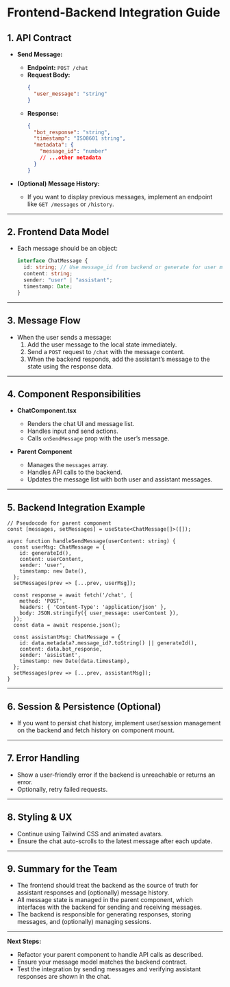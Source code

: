 # Frontend-Backend Integration Guide

## 1. API Contract

- **Send Message:**  
  - **Endpoint:** `POST /chat`
  - **Request Body:**
    ```json
    {
      "user_message": "string"
    }
    ```
  - **Response:**
    ```json
    {
      "bot_response": "string",
      "timestamp": "ISO8601 string",
      "metadata": {
        "message_id": "number"
        // ...other metadata
      }
    }
    ```

- **(Optional) Message History:**  
  - If you want to display previous messages, implement an endpoint like `GET /messages` or `/history`.

---

## 2. Frontend Data Model

- Each message should be an object:
  ```ts
  interface ChatMessage {
    id: string; // Use message_id from backend or generate for user messages
    content: string;
    sender: "user" | "assistant";
    timestamp: Date;
  }
  ```

---

## 3. Message Flow

- When the user sends a message:
  1. Add the user message to the local state immediately.
  2. Send a `POST` request to `/chat` with the message content.
  3. When the backend responds, add the assistant’s message to the state using the response data.

---

## 4. Component Responsibilities

- **ChatComponent.tsx**  
  - Renders the chat UI and message list.
  - Handles input and send actions.
  - Calls `onSendMessage` prop with the user’s message.

- **Parent Component**  
  - Manages the `messages` array.
  - Handles API calls to the backend.
  - Updates the message list with both user and assistant messages.

---

## 5. Backend Integration Example

```tsx
// Pseudocode for parent component
const [messages, setMessages] = useState<ChatMessage[]>([]);

async function handleSendMessage(userContent: string) {
  const userMsg: ChatMessage = {
    id: generateId(),
    content: userContent,
    sender: 'user',
    timestamp: new Date(),
  };
  setMessages(prev => [...prev, userMsg]);

  const response = await fetch('/chat', {
    method: 'POST',
    headers: { 'Content-Type': 'application/json' },
    body: JSON.stringify({ user_message: userContent }),
  });
  const data = await response.json();

  const assistantMsg: ChatMessage = {
    id: data.metadata?.message_id?.toString() || generateId(),
    content: data.bot_response,
    sender: 'assistant',
    timestamp: new Date(data.timestamp),
  };
  setMessages(prev => [...prev, assistantMsg]);
}
```

---

## 6. Session & Persistence (Optional)

- If you want to persist chat history, implement user/session management on the backend and fetch history on component mount.

---

## 7. Error Handling

- Show a user-friendly error if the backend is unreachable or returns an error.
- Optionally, retry failed requests.

---

## 8. Styling & UX

- Continue using Tailwind CSS and animated avatars.
- Ensure the chat auto-scrolls to the latest message after each update.

---

## 9. Summary for the Team

- The frontend should treat the backend as the source of truth for assistant responses and (optionally) message history.
- All message state is managed in the parent component, which interfaces with the backend for sending and receiving messages.
- The backend is responsible for generating responses, storing messages, and (optionally) managing sessions.

---

**Next Steps:**  
- Refactor your parent component to handle API calls as described.
- Ensure your message model matches the backend contract.
- Test the integration by sending messages and verifying assistant responses are shown in the chat.
